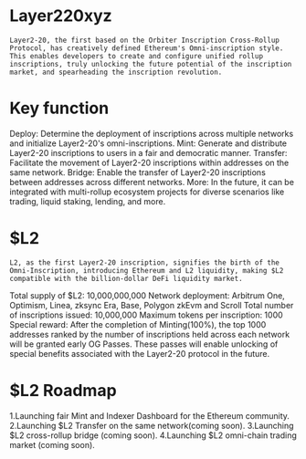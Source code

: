 # Layer220xyz
    Layer2-20, the first based on the Orbiter Inscription Cross-Rollup Protocol, has creatively defined Ethereum's Omni-inscription style. This enables developers to create and configure unified rollup inscriptions, truly unlocking the future potential of the inscription market, and spearheading the inscription revolution.

# Key function
Deploy: Determine the deployment of inscriptions across multiple networks and initialize Layer2-20's omni-inscriptions.
Mint: Generate and distribute Layer2-20 inscriptions to users in a fair and democratic manner.
Transfer: Facilitate the movement of Layer2-20 inscriptions within addresses on the same network.
Bridge: Enable the transfer of Layer2-20 inscriptions between addresses across different networks.
More: In the future, it can be integrated with multi-rollup ecosystem projects for diverse scenarios like trading, liquid staking, lending, and more.

# $L2
    L2, as the first Layer2-20 inscription, signifies the birth of the Omni-Inscription, introducing Ethereum and L2 liquidity, making $L2 compatible with the billion-dollar DeFi liquidity market.

Total supply of $L2: 10,000,000,000
Network deployment: Arbitrum One, Optimism, Linea, zksync Era, Base, Polygon zkEvm and Scroll
Total number of inscriptions issued: 10,000,000
Maximum tokens per inscription: 1000
Special reward: After the completion of Minting(100%), the top 1000 addresses ranked by the number of inscriptions held across each network will be granted early OG Passes. These passes will enable unlocking of special benefits associated with the Layer2-20 protocol in the future.

# $L2 Roadmap
1.Launching fair Mint and Indexer Dashboard for the Ethereum community.
2.Launching $L2 Transfer on the same network(coming soon).
3.Launching $L2 cross-rollup bridge (coming soon).
4.Launching $L2 omni-chain trading market (coming soon).
